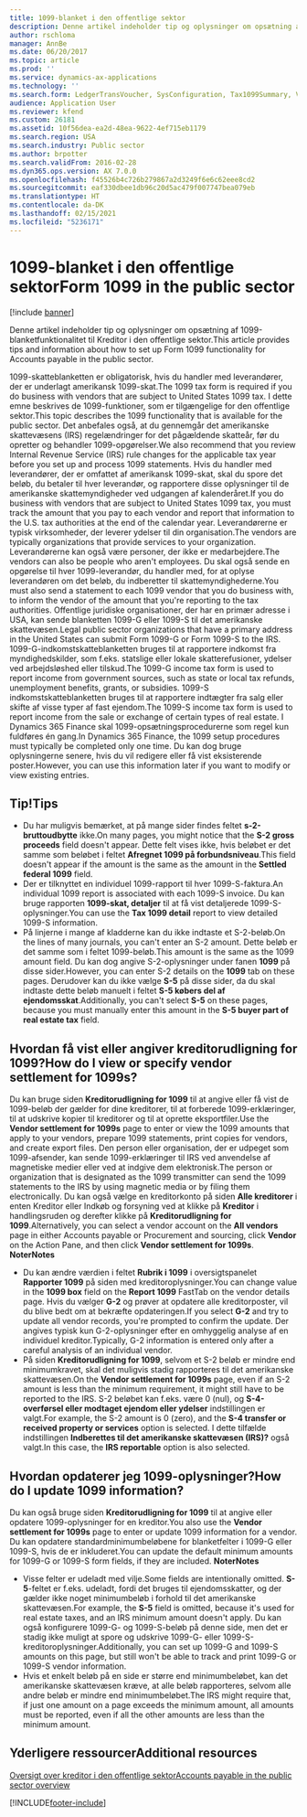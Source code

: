 ```yaml
---
title: 1099-blanket i den offentlige sektor
description: Denne artikel indeholder tip og oplysninger om opsætning af 1099-blanketfunktionalitet til Kreditor i den offentlige sektor.
author: rschloma
manager: AnnBe
ms.date: 06/20/2017
ms.topic: article
ms.prod: ''
ms.service: dynamics-ax-applications
ms.technology: ''
ms.search.form: LedgerTransVoucher, SysConfiguration, Tax1099Summary, VendTableListPage
audience: Application User
ms.reviewer: kfend
ms.custom: 26181
ms.assetid: 10f56dea-ea2d-48ea-9622-4ef715eb1179
ms.search.region: USA
ms.search.industry: Public sector
ms.author: brpotter
ms.search.validFrom: 2016-02-28
ms.dyn365.ops.version: AX 7.0.0
ms.openlocfilehash: f45526b4c726b279867a2d3249f6e6c62eee8cd2
ms.sourcegitcommit: eaf330dbee1db96c20d5ac479f007747bea079eb
ms.translationtype: HT
ms.contentlocale: da-DK
ms.lasthandoff: 02/15/2021
ms.locfileid: "5236171"
---
```

# <a name="form-1099-in-the-public-sector"></a><span data-ttu-id="10dc6-103">1099-blanket i den offentlige sektor</span><span class="sxs-lookup"><span data-stu-id="10dc6-103">Form 1099 in the public sector</span></span>

[!include [banner](../includes/banner.md)]

<span data-ttu-id="10dc6-104">Denne artikel indeholder tip og oplysninger om opsætning af 1099-blanketfunktionalitet til Kreditor i den offentlige sektor.</span><span class="sxs-lookup"><span data-stu-id="10dc6-104">This article provides tips and information about how to set up Form 1099 functionality for Accounts payable in the public sector.</span></span>

<span data-ttu-id="10dc6-105">1099-skatteblanketten er obligatorisk, hvis du handler med leverandører, der er underlagt amerikansk 1099-skat.</span><span class="sxs-lookup"><span data-stu-id="10dc6-105">The 1099 tax form is required if you do business with vendors that are subject to United States 1099 tax.</span></span> <span data-ttu-id="10dc6-106">I dette emne beskrives de 1099-funktioner, som er tilgængelige for den offentlige sektor.</span><span class="sxs-lookup"><span data-stu-id="10dc6-106">This topic describes the 1099 functionality that is available for the public sector.</span></span> <span data-ttu-id="10dc6-107">Det anbefales også, at du gennemgår det amerikanske skattevæsens (IRS) regelændringer for det pågældende skatteår, før du opretter og behandler 1099-opgørelser.</span><span class="sxs-lookup"><span data-stu-id="10dc6-107">We also recommend that you review Internal Revenue Service (IRS) rule changes for the applicable tax year before you set up and process 1099 statements.</span></span> <span data-ttu-id="10dc6-108">Hvis du handler med leverandører, der er omfattet af amerikansk 1099-skat, skal du spore det beløb, du betaler til hver leverandør, og rapportere disse oplysninger til de amerikanske skattemyndigheder ved udgangen af kalenderåret.</span><span class="sxs-lookup"><span data-stu-id="10dc6-108">If you do business with vendors that are subject to United States 1099 tax, you must track the amount that you pay to each vendor and report that information to the U.S. tax authorities at the end of the calendar year.</span></span> <span data-ttu-id="10dc6-109">Leverandørerne er typisk virksomheder, der leverer ydelser til din organisation.</span><span class="sxs-lookup"><span data-stu-id="10dc6-109">The vendors are typically organizations that provide services to your organization.</span></span> <span data-ttu-id="10dc6-110">Leverandørerne kan også være personer, der ikke er medarbejdere.</span><span class="sxs-lookup"><span data-stu-id="10dc6-110">The vendors can also be people who aren't employees.</span></span> <span data-ttu-id="10dc6-111">Du skal også sende en opgørelse til hver 1099-leverandør, du handler med, for at oplyse leverandøren om det beløb, du indberetter til skattemyndighederne.</span><span class="sxs-lookup"><span data-stu-id="10dc6-111">You must also send a statement to each 1099 vendor that you do business with, to inform the vendor of the amount that you're reporting to the tax authorities.</span></span> <span data-ttu-id="10dc6-112">Offentlige juridiske organisationer, der har en primær adresse i USA, kan sende blanketten 1099-G eller 1099-S til det amerikanske skattevæsen.</span><span class="sxs-lookup"><span data-stu-id="10dc6-112">Legal public sector organizations that have a primary address in the United States can submit Form 1099-G or Form 1099-S to the IRS.</span></span> <span data-ttu-id="10dc6-113">1099-G-indkomstskatteblanketten bruges til at rapportere indkomst fra myndighedskilder, som f.eks. statslige eller lokale skatterefusioner, ydelser ved arbejdsløshed eller tilskud.</span><span class="sxs-lookup"><span data-stu-id="10dc6-113">The 1099-G income tax form is used to report income from government sources, such as state or local tax refunds, unemployment benefits, grants, or subsidies.</span></span> <span data-ttu-id="10dc6-114">1099-S indkomstskatteblanketten bruges til at rapportere indtægter fra salg eller skifte af visse typer af fast ejendom.</span><span class="sxs-lookup"><span data-stu-id="10dc6-114">The 1099-S income tax form is used to report income from the sale or exchange of certain types of real estate.</span></span> <span data-ttu-id="10dc6-115">I Dynamics 365 Finance skal 1099-opsætningsprocedurerne som regel kun fuldføres én gang.</span><span class="sxs-lookup"><span data-stu-id="10dc6-115">In Dynamics 365 Finance, the 1099 setup procedures must typically be completed only one time.</span></span> <span data-ttu-id="10dc6-116">Du kan dog bruge oplysningerne senere, hvis du vil redigere eller få vist eksisterende poster.</span><span class="sxs-lookup"><span data-stu-id="10dc6-116">However, you can use this information later if you want to modify or view existing entries.</span></span>

## <a name="tips"></a><span data-ttu-id="10dc6-117">Tip!</span><span class="sxs-lookup"><span data-stu-id="10dc6-117">Tips</span></span>
-   <span data-ttu-id="10dc6-118">Du har muligvis bemærket, at på mange sider findes feltet **s-2-bruttoudbytte** ikke.</span><span class="sxs-lookup"><span data-stu-id="10dc6-118">On many pages, you might notice that the **S-2 gross proceeds** field doesn't appear.</span></span> <span data-ttu-id="10dc6-119">Dette felt vises ikke, hvis beløbet er det samme som beløbet i feltet **Afregnet 1099 på forbundsniveau**.</span><span class="sxs-lookup"><span data-stu-id="10dc6-119">This field doesn't appear if the amount is the same as the amount in the **Settled federal 1099** field.</span></span>
-   <span data-ttu-id="10dc6-120">Der er tilknyttet en individuel 1099-rapport til hver 1099-S-faktura.</span><span class="sxs-lookup"><span data-stu-id="10dc6-120">An individual 1099 report is associated with each 1099-S invoice.</span></span> <span data-ttu-id="10dc6-121">Du kan bruge rapporten **1099-skat, detaljer** til at få vist detaljerede 1099-S-oplysninger.</span><span class="sxs-lookup"><span data-stu-id="10dc6-121">You can use the **Tax 1099 detail** report to view detailed 1099-S information.</span></span>
-   <span data-ttu-id="10dc6-122">På linjerne i mange af kladderne kan du ikke indtaste et S-2-beløb.</span><span class="sxs-lookup"><span data-stu-id="10dc6-122">On the lines of many journals, you can't enter an S-2 amount.</span></span> <span data-ttu-id="10dc6-123">Dette beløb er det samme som i feltet 1099-beløb.</span><span class="sxs-lookup"><span data-stu-id="10dc6-123">This amount is the same as the 1099 amount field.</span></span> <span data-ttu-id="10dc6-124">Du kan dog angive S-2-oplysninger under fanen **1099** på disse sider.</span><span class="sxs-lookup"><span data-stu-id="10dc6-124">However, you can enter S-2 details on the **1099** tab on these pages.</span></span> <span data-ttu-id="10dc6-125">Derudover kan du ikke vælge **S-5** på disse sider, da du skal indtaste dette beløb manuelt i feltet **S-5 købers del af ejendomsskat**.</span><span class="sxs-lookup"><span data-stu-id="10dc6-125">Additionally, you can't select **S-5** on these pages, because you must manually enter this amount in the **S-5 buyer part of real estate tax** field.</span></span>

## <a name="how-do-i-view-or-specify-vendor-settlement-for-1099s"></a><span data-ttu-id="10dc6-126">Hvordan få vist eller angiver kreditorudligning for 1099?</span><span class="sxs-lookup"><span data-stu-id="10dc6-126">How do I view or specify vendor settlement for 1099s?</span></span>
<span data-ttu-id="10dc6-127">Du kan bruge siden **Kreditorudligning for 1099** til at angive eller få vist de 1099-beløb der gælder for dine kreditorer, til at forberede 1099-erklæringer, til at udskrive kopier til kreditorer og til at oprette eksportfiler.</span><span class="sxs-lookup"><span data-stu-id="10dc6-127">Use the **Vendor settlement for 1099s** page to enter or view the 1099 amounts that apply to your vendors, prepare 1099 statements, print copies for vendors, and create export files.</span></span> <span data-ttu-id="10dc6-128">Den person eller organisation, der er udpeget som 1099-afsender, kan sende 1099-erklæringer til IRS ved anvendelse af magnetiske medier eller ved at indgive dem elektronisk.</span><span class="sxs-lookup"><span data-stu-id="10dc6-128">The person or organization that is designated as the 1099 transmitter can send the 1099 statements to the IRS by using magnetic media or by filing them electronically.</span></span> <span data-ttu-id="10dc6-129">Du kan også vælge en kreditorkonto på siden **Alle kreditorer** i enten Kreditor eller Indkøb og forsyning ved at klikke på **Kreditor** i handlingsruden og derefter klikke på **Kreditorudligning for 1099**.</span><span class="sxs-lookup"><span data-stu-id="10dc6-129">Alternatively, you can select a vendor account on the **All vendors** page in either Accounts payable or Procurement and sourcing, click **Vendor** on the Action Pane, and then click **Vendor settlement for 1099s**.</span></span> <span data-ttu-id="10dc6-130">**Noter**</span><span class="sxs-lookup"><span data-stu-id="10dc6-130">**Notes**</span></span>

-   <span data-ttu-id="10dc6-131">Du kan ændre værdien i feltet **Rubrik i 1099** i oversigtspanelet **Rapporter 1099** på siden med kreditoroplysninger.</span><span class="sxs-lookup"><span data-stu-id="10dc6-131">You can change value in the **1099 box** field on the **Report 1099** FastTab on the vendor details page.</span></span> <span data-ttu-id="10dc6-132">Hvis du vælger **G-2** og prøver at opdatere alle kreditorposter, vil du blive bedt om at bekræfte opdateringen.</span><span class="sxs-lookup"><span data-stu-id="10dc6-132">If you select **G-2** and try to update all vendor records, you're prompted to confirm the update.</span></span> <span data-ttu-id="10dc6-133">Der angives typisk kun G-2-oplysninger efter en omhyggelig analyse af en individuel kreditor.</span><span class="sxs-lookup"><span data-stu-id="10dc6-133">Typically, G-2 information is entered only after a careful analysis of an individual vendor.</span></span>
-   <span data-ttu-id="10dc6-134">På siden **Kreditorudligning for 1099**, selvom et S-2 beløb er mindre end minimumkravet, skal det muligvis stadig rapporteres til det amerikanske skattevæsen.</span><span class="sxs-lookup"><span data-stu-id="10dc6-134">On the **Vendor settlement for 1099s** page, even if an S-2 amount is less than the minimum requirement, it might still have to be reported to the IRS.</span></span> <span data-ttu-id="10dc6-135">S-2 beløbet kan f.eks. være 0 (nul), og **S-4-overførsel eller modtaget ejendom eller ydelser** indstillingen er valgt.</span><span class="sxs-lookup"><span data-stu-id="10dc6-135">For example, the S-2 amount is 0 (zero), and the **S-4 transfer or received property or services** option is selected.</span></span> <span data-ttu-id="10dc6-136">I dette tilfælde indstillingen **Indberettes til det amerikanske skattevæsen (IRS)?** også valgt.</span><span class="sxs-lookup"><span data-stu-id="10dc6-136">In this case, the **IRS reportable** option is also selected.</span></span>

## <a name="how-do-i-update-1099-information"></a><span data-ttu-id="10dc6-137">Hvordan opdaterer jeg 1099-oplysninger?</span><span class="sxs-lookup"><span data-stu-id="10dc6-137">How do I update 1099 information?</span></span>
<span data-ttu-id="10dc6-138">Du kan også bruge siden **Kreditorudligning for 1099** til at angive eller opdatere 1099-oplysninger for en kreditor.</span><span class="sxs-lookup"><span data-stu-id="10dc6-138">You also use the **Vendor settlement for 1099s** page to enter or update 1099 information for a vendor.</span></span> <span data-ttu-id="10dc6-139">Du kan opdatere standardminimumbeløbene for blanketfelter i 1099-G eller 1099-S, hvis de er inkluderet.</span><span class="sxs-lookup"><span data-stu-id="10dc6-139">You can update the default minimum amounts for 1099-G or 1099-S form fields, if they are included.</span></span> <span data-ttu-id="10dc6-140">**Noter**</span><span class="sxs-lookup"><span data-stu-id="10dc6-140">**Notes**</span></span>

-   <span data-ttu-id="10dc6-141">Visse felter er udeladt med vilje.</span><span class="sxs-lookup"><span data-stu-id="10dc6-141">Some fields are intentionally omitted.</span></span> <span data-ttu-id="10dc6-142">**S-5**-feltet er f.eks. udeladt, fordi det bruges til ejendomsskatter, og der gælder ikke noget minimumbeløb i forhold til det amerikanske skattevæsen.</span><span class="sxs-lookup"><span data-stu-id="10dc6-142">For example, the **S-5** field is omitted, because it's used for real estate taxes, and an IRS minimum amount doesn't apply.</span></span> <span data-ttu-id="10dc6-143">Du kan også konfigurere 1099-G- og 1099-S-beløb på denne side, men det er stadig ikke muligt at spore og udskrive 1099-G- eller 1099-S-kreditoroplysninger.</span><span class="sxs-lookup"><span data-stu-id="10dc6-143">Additionally, you can set up 1099-G and 1099-S amounts on this page, but still won't be able to track and print 1099-G or 1099-S vendor information.</span></span>
-   <span data-ttu-id="10dc6-144">Hvis et enkelt beløb på en side er større end minimumbeløbet, kan det amerikanske skattevæsen kræve, at alle beløb rapporteres, selvom alle andre beløb er mindre end minimumbeløbet.</span><span class="sxs-lookup"><span data-stu-id="10dc6-144">The IRS might require that, if just one amount on a page exceeds the minimum amount, all amounts must be reported, even if all the other amounts are less than the minimum amount.</span></span>


<a name="additional-resources"></a><span data-ttu-id="10dc6-145">Yderligere ressourcer</span><span class="sxs-lookup"><span data-stu-id="10dc6-145">Additional resources</span></span>
--------

[<span data-ttu-id="10dc6-146">Oversigt over kreditor i den offentlige sektor</span><span class="sxs-lookup"><span data-stu-id="10dc6-146">Accounts payable in the public sector overview</span></span>](../public-sector/accounts-payable-public-sector.md)





[!INCLUDE[footer-include](../../includes/footer-banner.md)]